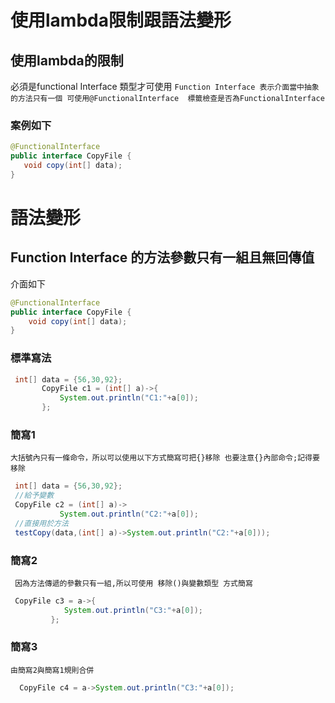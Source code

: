 # 使用lambda限制跟語法變形
## 使用lambda的限制
 必須是functional Interface 類型才可使用
 `Function Interface 表示介面當中抽象的方法只有一個 可使用@FunctionalInterface  標籤檢查是否為FunctionalInterface`
 ### 案例如下
 ``` java
@FunctionalInterface
public interface CopyFile {
    void copy(int[] data);
}
 ```
# 語法變形
## Function Interface 的方法參數只有一組且無回傳值
介面如下
```java
@FunctionalInterface
public interface CopyFile {
    void copy(int[] data);
}
```
### 標準寫法
``` java
 int[] data = {56,30,92};
	   CopyFile c1 = (int[] a)->{	       
	       System.out.println("C1:"+a[0]);
	   };	   
```
### 簡寫1
```大括號內只有一條命令，所以可以使用以下方式簡寫可把{}移除 也要注意{}內部命令;記得要移除```
``` java
 int[] data = {56,30,92};
 //給予變數
 CopyFile c2 = (int[] a)->       
	       System.out.println("C2:"+a[0]);
 //直接用於方法       
 testCopy(data,(int[] a)->System.out.println("C2:"+a[0]));
```
### 簡寫2
```  因為方法傳遞的參數只有一組,所以可使用 移除()與變數類型 方式簡寫 ```
``` java
 CopyFile c3 = a->{
		    System.out.println("C3:"+a[0]); 
		 };       	     
```
### 簡寫3 
```由簡寫2與簡寫1規則合併```
```java
  CopyFile c4 = a->System.out.println("C3:"+a[0]); 
```

